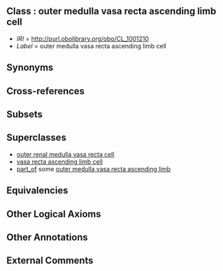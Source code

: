 
## Class : outer medulla vasa recta ascending limb cell

 * *IRI* = http://purl.obolibrary.org/obo/CL_1001210
 * *Label* = outer medulla vasa recta ascending limb cell

## Synonyms


## Cross-references


## Subsets


## Superclasses

 * [outer renal medulla vasa recta cell](../../CL/27/CL_1001127.md)
 * [vasa recta ascending limb cell](../../CL/31/CL_1001131.md)
 * [part_of](../../BFO/50/BFO_0000050.md) some [outer medulla vasa recta ascending limb](../../UBERON/93/UBERON_0009093.md)

## Equivalencies


## Other Logical Axioms


## Other Annotations


## External Comments

